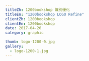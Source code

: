 ```yaml
---
titleZh: 1200bookshop 識別優化
titleEn: "1200bookshop LOGO Refine"
clientZh: 1200bookshop
clientEn: 1200bookshop
date: 2017-04-20
category: graphic

thumb: logo-1200-0.jpg
gallery:
  - logo-1200-1.jpg
---
```

